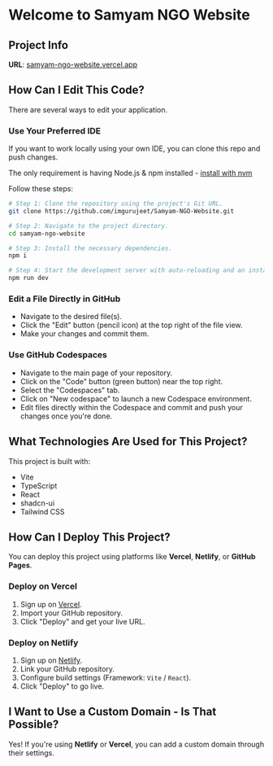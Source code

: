 # Welcome to Samyam NGO Website

## Project Info

**URL**: [samyam-ngo-website.vercel.app](https://samyam-ngo-website.vercel.app/)


## How Can I Edit This Code?

There are several ways to edit your application.

### **Use Your Preferred IDE**

If you want to work locally using your own IDE, you can clone this repo and push changes.

The only requirement is having Node.js & npm installed - [install with nvm](https://github.com/nvm-sh/nvm#installing-and-updating)

Follow these steps:

```sh
# Step 1: Clone the repository using the project's Git URL.
git clone https://github.com/imgurujeet/Samyam-NGO-Website.git

# Step 2: Navigate to the project directory.
cd samyam-ngo-website

# Step 3: Install the necessary dependencies.
npm i

# Step 4: Start the development server with auto-reloading and an instant preview.
npm run dev
```

### **Edit a File Directly in GitHub**

- Navigate to the desired file(s).
- Click the "Edit" button (pencil icon) at the top right of the file view.
- Make your changes and commit them.

### **Use GitHub Codespaces**

- Navigate to the main page of your repository.
- Click on the "Code" button (green button) near the top right.
- Select the "Codespaces" tab.
- Click on "New codespace" to launch a new Codespace environment.
- Edit files directly within the Codespace and commit and push your changes once you're done.

## What Technologies Are Used for This Project?

This project is built with:

- Vite
- TypeScript
- React
- shadcn-ui
- Tailwind CSS

## How Can I Deploy This Project?

You can deploy this project using platforms like **Vercel**, **Netlify**, or **GitHub Pages**.

### **Deploy on Vercel**

1. Sign up on [Vercel](https://vercel.com/).
2. Import your GitHub repository.
3. Click "Deploy" and get your live URL.

### **Deploy on Netlify**

1. Sign up on [Netlify](https://www.netlify.com/).
2. Link your GitHub repository.
3. Configure build settings (Framework: `Vite` / `React`).
4. Click "Deploy" to go live.

## I Want to Use a Custom Domain - Is That Possible?

Yes! If you're using **Netlify** or **Vercel**, you can add a custom domain through their settings.

